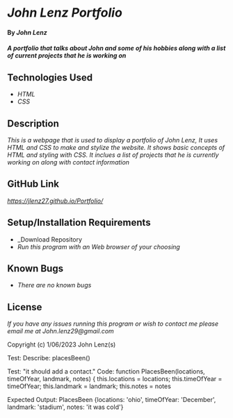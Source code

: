 # _John Lenz Portfolio_

#### By _**John Lenz**_

#### _A portfolio that talks about John and some of his hobbies along with a list of current projects that he is working on_

## Technologies Used

* _HTML_
* _CSS_


## Description

_This is a webpage that is used to display a portfolio of John Lenz, It uses HTML and CSS to make and stylize the website. It shows basic concepts of HTML and styling with CSS. It inclues a list of projects that he is currently working on along with contact information_

## GitHub Link
_https://jlenz27.github.io/Portfolio/_

## Setup/Installation Requirements
* _Download Repository
* _Run this program with an Web browser of your choosing_


## Known Bugs

* _There are no known bugs_


## License


_If you have any issues running this program or wish to contact me please email me at John.lenz29@gmail.com_

Copyright (c) 1/06/2023 John Lenz(s)


Test:
Describe: placesBeen()

Test: "it should add a contact."
Code:
function PlacesBeen(locations, timeOfYear, landmark, notes) {
  this.locations = locations;
  this.timeOfYear = timeOfYear;
  this.landmark = landmark;
  this.notes = notes

Expected Output: PlacesBeen {locations: 'ohio', timeOfYear: 'December', landmark: 'stadium', notes: 'it was cold'}